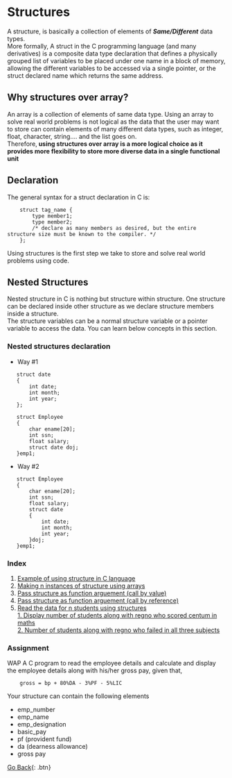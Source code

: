# Structures
A structure, is basically a collection of elements of ***Same/Different*** data types. <br />
More formally, A struct in the C programming language (and many derivatives) is a composite data type declaration that defines a physically grouped list of variables to be placed under one name in a block of memory, allowing the different variables to be accessed via a single pointer, or the struct declared name which returns the same address. 
## Why structures over array?
An array is a collection of elements of same data type. Using an array to solve real world problems is not logical as the data that the user may want to store can contain elements of many different data types, such as integer, float, character, string.... and the list goes on. <br />
Therefore,<b> using structures over array is a more logical choice as it provides more flexibility to store more diverse data in a single functional unit </b>
## Declaration
The general syntax for a struct declaration in C is: <br />
```
    struct tag_name {
        type member1;
        type member2;
        /* declare as many members as desired, but the entire structure size must be known to the compiler. */
    };
```
Using structures is the first step we take to store and solve real world problems using code.

## Nested Structures
Nested structure in C is nothing but structure within structure. One structure can be declared inside other structure as we declare structure members inside a structure.<br />
The structure variables can be a normal structure variable or a pointer variable to access the data. You can learn below concepts in this section.<br />

### Nested structures declaration
 * Way #1
 ```
    struct date
    {
        int date;
        int month;
        int year; 
    };

    struct Employee
    {
        char ename[20];
        int ssn;
        float salary;
        struct date doj;
    }emp1;
 ```
 * Way #2
 ```
    struct Employee
    {
        char ename[20];
        int ssn;
        float salary;
        struct date
        {
            int date;
            int month;
            int year; 
        }doj;
    }emp1;
 ```

### Index
  1. [Example of using structure in C language](struct.c)
  2. [Making n instances of structure using arrays](nstruct.c)
  3. [Pass structure as function arguement (call by value)](structinfunVal.c)
  4. [Pass structure as function arguement (call by reference)](structinfun.c)
  5. [Read the data for n students using structures<br/> 1. Display number of students along with regno who scored centum in maths<br/> 2. Number of students along with regno who failed in all three subjects](practiseStruct.c)

### Assignment
WAP A C program to read the employee details and calculate and display the employee details along with his/her gross pay, given that,
```
    gross = bp + 80%DA - 3%PF - 5%LIC
```
Your structure can contain the following elements
  * emp_number
  * emp_name
  * emp_designation
  * basic_pay
  * pf (provident fund)
  * da (dearness allowance)
  * gross pay

[Go Back](./..){: .btn}
